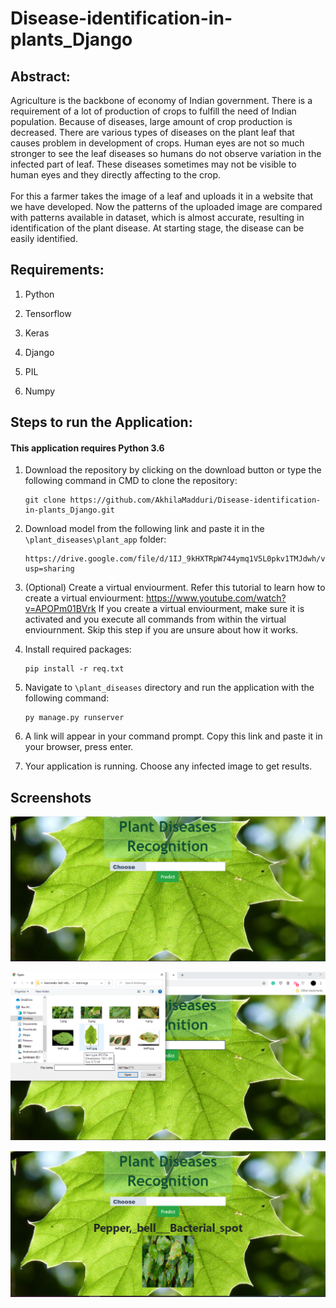 # Disease-identification-in-plants_Django

<h2> <b> Abstract: </b> </h2>

Agriculture is the backbone of economy of Indian government. There is a requirement of a lot of production of crops to fulfill the need of Indian population. Because of
diseases, large amount of crop production is decreased. There are various types of diseases on the plant leaf that causes problem in development of crops. Human eyes are not so much stronger to see the leaf diseases so humans do not observe variation in the infected part of leaf. These diseases sometimes may not be visible to human eyes and they directly affecting to the crop. 
<br></br>
For this a farmer takes the image of a leaf and uploads it in a website that we have developed. Now the patterns of the uploaded image are compared with patterns available in dataset, which is almost accurate, resulting in identification of the plant disease. At starting stage, the disease can be easily identified.

<h2><b> Requirements: </b></h2>

1. Python  

2. Tensorflow

3. Keras

4. Django 

5. PIL 

6. Numpy 

<h2><B> Steps to run the Application: </b></h2>
<h4> <b> This application requires Python 3.6 </b> </h4>

1. Download the repository by clicking on the download button or type the following command in CMD to clone the repository:

       git clone https://github.com/AkhilaMadduri/Disease-identification-in-plants_Django.git

2. Download model from the following link and paste it in the `\plant_diseases\plant_app` folder:

       https://drive.google.com/file/d/1IJ_9kHXTRpW744ymq1V5L0pkv1TMJdwh/view?usp=sharing

3. (Optional) Create a virtual enviourment. Refer this tutorial to learn how to create a virtual enviourment: https://www.youtube.com/watch?v=APOPm01BVrk  If you create a           virtual enviourment, make sure it is activated and you execute all commands from within the virtual enviournment. Skip this step if you are unsure about how it works.
  
4. Install required packages:

       pip install -r req.txt

5. Navigate to `\plant_diseases` directory and run the application with the following command:

       py manage.py runserver

6. A link will appear in your command prompt. Copy this link and paste it in your browser, press enter.

7. Your application is running. Choose any infected image to get results.

<h2><b> Screenshots </b></h2>


![](screenshots/home.PNG "Home Page")


![](screenshots/choose_img.png "Choose Image")


![](screenshots/Output_img.PNG "Output of running manage.py")


       
       



